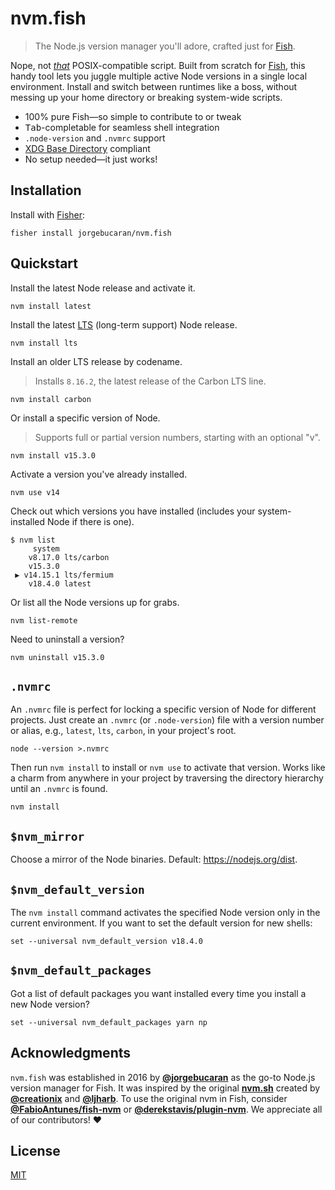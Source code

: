# nvm.fish

> The Node.js version manager you'll adore, crafted just for [Fish](https://fishshell.com).

Nope, not [_that_](https://github.com/nvm-sh/nvm) POSIX-compatible script. Built from scratch for [Fish](https://fishshell.com), this handy tool lets you juggle multiple active Node versions in a single local environment. Install and switch between runtimes like a boss, without messing up your home directory or breaking system-wide scripts.

- 100% pure Fish—so simple to contribute to or tweak
- <kbd>Tab</kbd>-completable for seamless shell integration
- `.node-version` and `.nvmrc` support
- [XDG Base Directory](https://specifications.freedesktop.org/basedir-spec/basedir-spec-latest.html) compliant
- No setup needed—it just works!

## Installation

Install with [Fisher](https://github.com/jorgebucaran/fisher):

```console
fisher install jorgebucaran/nvm.fish
```

## Quickstart

Install the latest Node release and activate it.

```console
nvm install latest
```

Install the latest [LTS](https://github.com/nodejs/Release) (long-term support) Node release.

```console
nvm install lts
```

Install an older LTS release by codename.

> Installs `8.16.2`, the latest release of the Carbon LTS line.

```console
nvm install carbon
```

Or install a specific version of Node.

> Supports full or partial version numbers, starting with an optional "v".

```console
nvm install v15.3.0
```

Activate a version you've already installed.

```console
nvm use v14
```

Check out which versions you have installed (includes your system-installed Node if there is one).

```console
$ nvm list
     system
    v8.17.0 lts/carbon
    v15.3.0
 ▶ v14.15.1 lts/fermium
    v18.4.0 latest
```

Or list all the Node versions up for grabs.

```console
nvm list-remote
```

Need to uninstall a version?

```console
nvm uninstall v15.3.0
```

## `.nvmrc`

An `.nvmrc` file is perfect for locking a specific version of Node for different projects. Just create an `.nvmrc` (or `.node-version`) file with a version number or alias, e.g., `latest`, `lts`, `carbon`, in your project's root.

```console
node --version >.nvmrc
```

Then run `nvm install` to install or `nvm use` to activate that version. Works like a charm from anywhere in your project by traversing the directory hierarchy until an `.nvmrc` is found.

```console
nvm install
```

## `$nvm_mirror`

Choose a mirror of the Node binaries. Default: https://nodejs.org/dist.

## `$nvm_default_version`

The `nvm install` command activates the specified Node version only in the current environment. If you want to set the default version for new shells:

```fish
set --universal nvm_default_version v18.4.0
```

## `$nvm_default_packages`

Got a list of default packages you want installed every time you install a new Node version?

```fish
set --universal nvm_default_packages yarn np
```

## Acknowledgments

`nvm.fish` was established in 2016 by [**@jorgebucaran**](https://github.com/jorgebucaran) as the go-to Node.js version manager for Fish. It was inspired by the original [**nvm.sh**](https://github.com/nvm-sh/nvm) created by [**@creationix**](https://github.com/creationix) and [**@ljharb**](https://github.com/ljharb). To use the original nvm in Fish, consider [**@FabioAntunes/fish-nvm**](https://github.com/FabioAntunes/fish-nvm) or [**@derekstavis/plugin-nvm**](https://github.com/derekstavis/plugin-nvm). We appreciate all of our contributors! ❤️

## License

[MIT](LICENSE.md)
